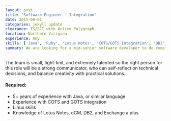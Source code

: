 ```yaml
---
layout: post
title: "Software Engineer - Integration"
date: 2015-09-01
categories: jekyll update
clearance: TS/SCI with Active Polygraph
location: Northern Virigina
experience: Any
skills: ['Java', 'Ruby', 'Lotus Notes', 'COTS/GOTS Integration', 'DB2', 'eCM', Exchange]
summary: We are looking for a mid-senior software developer to do complex COTS integration for a big data and cloud project, inside a path-breaking and exciting field within the Intelligence Community.
---
```


The team is small, tight-knit, and extremely talented so the right person for this role will be a strong communicator, who can self-reflect on technical decisions, and balance creativity with practical solutions.

#### Required:

* 5+ years of experience with Java, or similar language
* Experience with COTS and GOTS integration
* Linux skills
* Knowledge of Lotus Notes, eCM, DB2, and Exchange a plus
